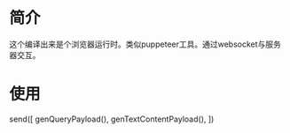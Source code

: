 # 简介
这个编译出来是个浏览器运行时。类似puppeteer工具。通过websocket与服务器交互。

# 使用

send([
  genQueryPayload(),
  genTextContentPayload(),
])